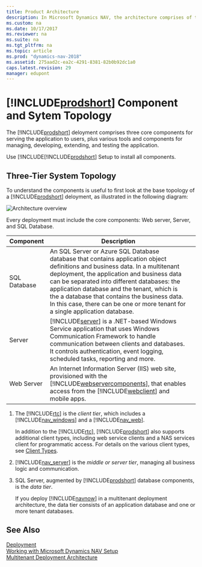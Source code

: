 ```yaml
---
title: Product Architecture
description: In Microsoft Dynamics NAV, the architecture comprises of three core components, and various additional tools and components.
ms.custom: na
ms.date: 10/17/2017
ms.reviewer: na
ms.suite: na
ms.tgt_pltfrm: na
ms.topic: article
ms.prod: "dynamics-nav-2018"
ms.assetid: 275aad2c-ea2c-4291-8381-82b0b92dc1a0
caps.latest.revision: 29
manager: edupont
---
```

# [!INCLUDE[prodshort](../developer/includes/prodshort.md)]  Component and Sytem Topology
The [!INCLUDE[prodshort](../developer/includes/prodshort.md)] deloyment comprises three core components for serving the application to users, plus various tools and components for managing, developing, extending, and testing the application.

Use [!INCLUDE[!INCLUDE[prodshort](../developer/includes/prodshort.md)] Setup to install all components.  

## Three-Tier System Topology  
To understand the components is useful to first look at the base topology of a [!INCLUDE[prodshort](../developer/includes/prodshort.md)] deloyment, as illustrated in the following diagram:

![Architecture overview](media/architecture-overview.png "Architecture overview")  

Every deployment must include the core components: Web server, Server, and SQL Database. 

|Component|Description|   |
|---------|-----------|---|
|SQL Database|An SQL Server or Azure SQL Database database that contains application object definitions and business data. In a multitenant deployment, the application and business data can be separated into different databases: the application database and the tenant, which is the a database that contains the business data. In this case, there can be one or more tenant for a single application database.||
|Server|[!INCLUDE[server](../developer/includes/server.md)] is a .NET-based Windows Service application that uses Windows Communication Framework to handle communication between clients and databases. It controls authentication, event logging, scheduled tasks, reporting and more.||
|Web Server|An Internet Information Server (IIS) web site, provisioned with the [!INCLUDE[webservercomponents](../developer/includes/webservercomponents.md)], that enables access from the [!INCLUDE[webclient](../developer/includes/webclient.md)] and mobile apps.||



1.  The [!INCLUDE[rtc](includes/rtc_md.md)] is the *client tier*, which includes a [!INCLUDE[nav_windows](includes/nav_windows_md.md)] and a [!INCLUDE[nav_web](includes/nav_web_md.md)].  

     In addition to the [!INCLUDE[rtc](includes/rtc_md.md)], [!INCLUDE[prodshort](../developer/includes/prodshort.md)] also supports additional client types, including web service clients and a NAS services client for programmatic access. For details on the various client types, see [Client Types](Client-Types.md).  

2.  [!INCLUDE[nav_server](includes/nav_server_md.md)] is the *middle or server tier*, managing all business logic and communication.  

3.  SQL Server, augmented by [!INCLUDE[prodshort](../developer/includes/prodshort.md)] database components, is the *data tier*.  

     If you deploy [!INCLUDE[navnow](includes/navnow_md.md)] in a multitenant deployment architecture, the data tier consists of an application database and one or more tenant databases.  

<!-- 
> [!IMPORTANT]  
>  When you install [!INCLUDE[prodshort](../developer/includes/prodshort.md)], all components must be from the same version and build of [!INCLUDE[navnow](includes/navnow_md.md)] for the software to run correctly.

You can have multiple instances of any of the core components in a production environment. The following diagram shows a simple installation with two [!INCLUDE[nav_windows](includes/nav_windows_md.md)]s and a [!INCLUDE[nav_web](includes/nav_web_md.md)] connecting to a single [!INCLUDE[nav_server](includes/nav_server_md.md)] computer, which in turn connects to a computer with SQL Server and the [!INCLUDE[navnow](includes/navnow_md.md)] database components.  

 ![The RoleTailored architecture.](media/NAV_RoleTailoredArchitecture.png "NAV\_RoleTailoredArchitecture")  

 Some common configurations are:  

-   All three components on the same computer. This is the configuration for a demo install, and is also typical for a development environment, so that a developer can work on [!INCLUDE[navnow](includes/navnow_md.md)] applications without worrying about network connections and inter-component security. See [Walkthrough: Installing the Demo Version](Walkthrough--Installing-the-Demo-Version.md).  

-   [!INCLUDE[rtc](includes/rtc_md.md)] and [!INCLUDE[nav_server](includes/nav_server_md.md)] on the same computer, data tier on a separate computer. This scenario is described in [Walkthrough: Installing the Three Tiers On Two Computers](Walkthrough--Installing-the-Three-Tiers-On-Two-Computers.md).  

-   Each of the three tiers on a separate computer. This scenario is described in [Walkthrough: Installing the Three Tiers on Three Computers](Walkthrough--Installing-the-Three-Tiers-on-Three-Computers.md).  

## Additional Components  
 In addition to the three core components, there are additional components that enhance or supplement the core components.  

|Component|Purpose|  
|---------------|-------------|  
|[Microsoft Dynamics NAV Help Server](Microsoft-Dynamics-NAV-Help-Server.md)|A website with the Help content for [!INCLUDE[navnow](includes/navnow_md.md)] in the languages that your version of [!INCLUDE[navnow](includes/navnow_md.md)] includes. You can deploy a single Help Server for all users, or customer-specific Help Servers, depending on your requirements.|  
|Web Server Components. See [How to: Install the Web Server Components](How-to--Install-the-Web-Server-Components.md).|The components that are needed to enable [!INCLUDE[nav_web](includes/nav_web_md.md)]s to connect with a browser.|  
|[Microsoft Dynamics NAV Server Administration Tool](Microsoft-Dynamics-NAV-Server-Administration-Tool.md)|A tool for configuring and managing [!INCLUDE[nav_server](includes/nav_server_md.md)] and [!INCLUDE[navnow](includes/navnow_md.md)] sites.|  
|[Development Environment (C/SIDE)](Development-Environment--C-SIDE-.md)|The Development Environment for creating and modifying [!INCLUDE[navnow](includes/navnow_md.md)] applications in C/AL.|  
|[Microsoft Office Outlook Add-In](Microsoft-Office-Outlook-Add-In.md)|A component for synchronizing data, such as to-dos, contacts, and tasks, between [!INCLUDE[navnow](includes/navnow_md.md)] and Outlook.|  
|[Automated Data Capture System](Automated-Data-Capture-System.md)|A [!INCLUDE[navnow](includes/navnow_md.md)] tool for accurately capturing data for inbound, outbound, and internal documents, primarily in connection with warehouse activities. With ADCS, company employees use handheld devices and radio frequency technology to continuously validate warehouse inventories.|  
|ClickOnce Installer Tools. See [Deploying Microsoft Dynamics NAV Using ClickOnce](Deploying-Microsoft-Dynamics-NAV-Using-ClickOnce.md).|A set of tools designed to create ClickOnce deployments for applications for the [!INCLUDE[nav_windows](includes/nav_windows_md.md)].| 

--> 

## See Also  
 [Deployment](Deployment.md)   
 [Working with Microsoft Dynamics NAV Setup](Working-with-Microsoft-Dynamics-NAV-Setup.md)   
 [Multitenant Deployment Architecture](Multitenant-Deployment-Architecture.md)
